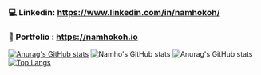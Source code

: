 ### 💻 Linkedin: https://www.linkedin.com/in/namhokoh/
### 🌱 Portfolio : https://namhokoh.io 
[![Anurag's GitHub stats](https://github-readme-stats.vercel.app/api?username=namhkoh)](https://github.com/namhkoh/github-readme-stats)
![Namho's GitHub stats](https://github-readme-stats.vercel.app/api?username=namhkoh&hide=contribs,issues)
![Anurag's GitHub stats](https://github-readme-stats.vercel.app/api?username=namhkoh&show_icons=true)
[![Top Langs](https://github-readme-stats.vercel.app/api/top-langs/?username=namhkoh&layout=compact)](https://github.com/namhkoh/github-readme-stats)



<!--
**namhkoh/namhkoh** is a ✨ _special_ ✨ repository because its `README.md` (this file) appears on your GitHub profile.

Here are some ideas to get you started:

- 🔭 I’m currently working on ..
- 🌱 I’m currently learning ..
- 👯 I’m looking to collaborate on ..
- 🤔 I’m looking for help with ..
- 💬 Ask me about ...
- 📫 How to reach me: ...
- 😄 Pronouns: ...
- ⚡ Fun fact: ...
- Integrate gifs into the projects
- AR
### Hi, I'm Namho! 👋
### ⚡ Fun fact: I'm a 🇫🇷 🇰🇷 🇬🇧 native speaker.
### 👨🏻‍💻 Artificial intelligence Center intern at SRA. 
### 🔭 Currently working on co-publishing a paper in Augmented Reality and NLP. (CHI/UBIcomp🤞🏽)
-->
